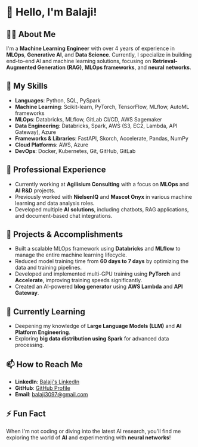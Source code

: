 # 👋 Hello, I'm Balaji!

## 👨‍💻 About Me
I'm a **Machine Learning Engineer** with over 4 years of experience in **MLOps**, **Generative AI**, and **Data Science**. Currently, I specialize in building end-to-end AI and machine learning solutions, focusing on **Retrieval-Augmented Generation (RAG)**, **MLOps frameworks**, and **neural networks**.

## 🔧 My Skills
- **Languages**: Python, SQL, PySpark
- **Machine Learning**: Scikit-learn, PyTorch, TensorFlow, MLflow, AutoML frameworks
- **MLOps**: Databricks, MLflow, GitLab CI/CD, AWS Sagemaker
- **Data Engineering**: Databricks, Spark, AWS (S3, EC2, Lambda, API Gateway), Azure
- **Frameworks & Libraries**: FastAPI, Skorch, Accelerate, Pandas, NumPy
- **Cloud Platforms**: AWS, Azure
- **DevOps**: Docker, Kubernetes, Git, GitHub, GitLab

## 💼 Professional Experience
- Currently working at **Agilisium Consulting** with a focus on **MLOps** and **AI R&D** projects.
- Previously worked with **NielsenIQ** and **Mascot Onyx** in various machine learning and data analysis roles.
- Developed multiple **AI solutions**, including chatbots, RAG applications, and document-based chat integrations.

## 🚀 Projects & Accomplishments
- Built a scalable MLOps framework using **Databricks** and **MLflow** to manage the entire machine learning lifecycle.
- Reduced model training time from **60 days to 7 days** by optimizing the data and training pipelines.
- Developed and implemented multi-GPU training using **PyTorch** and **Accelerate**, improving training speeds significantly.
- Created an AI-powered **blog generator** using **AWS Lambda** and **API Gateway**.

## 🌱 Currently Learning
- Deepening my knowledge of **Large Language Models (LLM)** and **AI Platform Engineering**.
- Exploring **big data distribution using Spark** for advanced data processing.

## 📫 How to Reach Me
- **LinkedIn**: [Balaji's LinkedIn](https://www.linkedin.com/in/balaji-parthasarathi/)
- **GitHub**: [GitHub Profile](https://github.com/Balaji-0)
- **Email**: balaji3097@gmail.com

## ⚡ Fun Fact
When I'm not coding or diving into the latest AI research, you'll find me exploring the world of **AI** and experimenting with **neural networks**!
